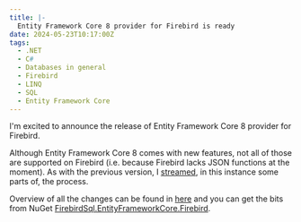 ```yaml
---
title: |-
  Entity Framework Core 8 provider for Firebird is ready
date: 2024-05-23T10:17:00Z
tags:
  - .NET
  - C#
  - Databases in general
  - Firebird
  - LINQ
  - SQL
  - Entity Framework Core
---
```

I'm excited to announce the release of Entity Framework Core 8 provider for Firebird.

<!-- excerpt -->

Although Entity Framework Core 8 comes with new features, not all of those are supported on Firebird (i.e. because Firebird lacks JSON functions at the moment). As with the previous version, I [streamed][3], in this instance some parts of, the process.

Overview of all the changes can be found in [here][2] and you can get the bits from NuGet [FirebirdSql.EntityFrameworkCore.Firebird][1].

[1]: http://www.nuget.org/packages/FirebirdSql.EntityFrameworkCore.Firebird/
[2]: https://github.com/FirebirdSQL/NETProvider/milestone/96?closed=1
[3]: https://www.youtube.com/playlist?list=PLGaWmUMsKo9kT7Y1x4hGNDRdAVJx1IeQJ